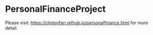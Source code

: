 # PersonalFinanceProject

Please visit: https://clintonfarr.github.io/personalfinance.html
  for more detail. 
